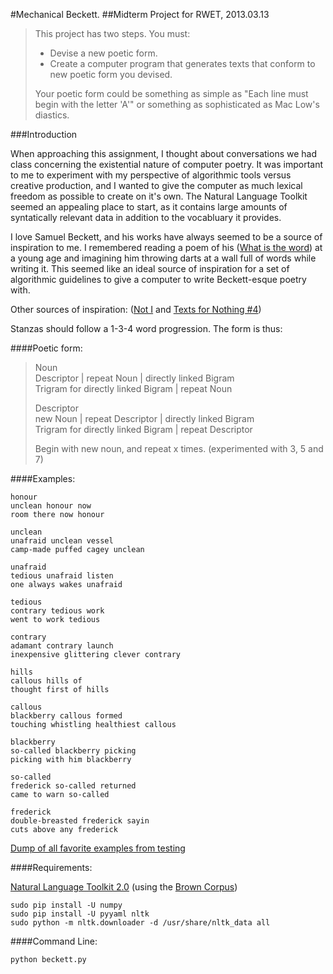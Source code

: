 #Mechanical Beckett.
##Midterm Project for RWET, 2013.03.13

> This project has two steps. You must:
> 
> * Devise a new poetic form.
> * Create a computer program that generates texts that conform to new poetic form you devised.
> 
> Your poetic form could be something as simple as "Each line must begin with the letter 'A'" or something as sophisticated as Mac Low's diastics.

###Introduction

When approaching this assignment, I thought about conversations we had class concerning the existential nature of computer poetry. It was important to me to experiment with my perspective of algorithmic tools versus creative production, and I wanted to give the computer as much lexical freedom as possible to create on it's own.  The Natural Language Toolkit seemed an appealing place to start, as it contains large amounts of syntatically relevant data in addition to the vocabluary it provides.

I love Samuel Beckett, and his works have always seemed to be a source of inspiration to me. I remembered reading a poem of his ([What is the word](docs/beckett-what.md)) at a young age and imagining him throwing darts at a wall full of words while writing it. This seemed like an ideal source of inspiration for a set of algorithmic guidelines to give a computer to write Beckett-esque poetry with.

Other sources of inspiration: ([Not I](docs/beckett-not-i.md) and [Texts for Nothing #4](docs/beckett-nothing.md))

Stanzas should follow a 1-3-4 word progression. The form is thus:

####Poetic form:

> Noun  
> Descriptor | repeat Noun | directly linked Bigram  
> Trigram for directly linked Bigram | repeat Noun
>
> Descriptor  
> new Noun | repeat Descriptor | directly linked Bigram  
> Trigram for directly linked Bigram | repeat Descriptor
>  
> Begin with new noun, and repeat x times. (experimented with 3, 5 and 7)

####Examples:

	honour
	unclean honour now
	room there now honour

	unclean
	unafraid unclean vessel
	camp-made puffed cagey unclean

	unafraid
	tedious unafraid listen
	one always wakes unafraid

	tedious
	contrary tedious work
	went to work tedious

	contrary
	adamant contrary launch
	inexpensive glittering clever contrary

>

	hills
	callous hills of
	thought first of hills
	
	callous
	blackberry callous formed
	touching whistling healthiest callous
	
	blackberry
	so-called blackberry picking
	picking with him blackberry
	
	so-called
	frederick so-called returned
	came to warn so-called
	
	frederick
	double-breasted frederick sayin
	cuts above any frederick

[Dump of all favorite examples from testing](docs/examples.md)

####Requirements:

[Natural Language Toolkit 2.0](http://nltk.org/) (using the [Brown Corpus](http://icame.uib.no/brown/bcm.html))

	sudo pip install -U numpy
	sudo pip install -U pyyaml nltk
	sudo python -m nltk.downloader -d /usr/share/nltk_data all
	
####Command Line:

	python beckett.py








